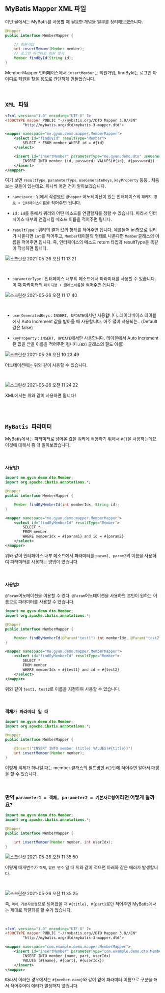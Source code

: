 ## MyBatis Mapper XML 파일

이번 글에서는 MyBatis를 사용할 때 필요한 개념들 일부를 정리해보겠습니다. 

```java
@Mapper
public interface MemberMapper {

    // 회원가입
    int insertMember(Member member);
    // 로그인 아이디로 회원 찾기
    Member findById(String id);
}
```

MemberMapper 인터페이스에서 `insertMember`는 회원가입, findById는 로그인 아이디로 회원을 찾을 용도로 간단하게 만들었습니다. 

<br>

## `XML 파일`

```xml
<?xml version="1.0" encoding="UTF-8" ?>
<!DOCTYPE mapper PUBLIC "-//mybatis.org//DTD Mapper 3.0//EN"
        "http://mybatis.org/dtd/mybatis-3-mapper.dtd">

<mapper namespace="me.gyun.demo.mapper.MemberMapper">
    <select id="findById" resultType="Member">
        SELECT * FROM member WHERE id = #{id}
    </select>

    <insert id="insertMember" parameterType="me.gyun.demo.dto" useGeneratedKeys="true" keyProperty="memberIdx">
        INSERT INTO member (id, password) VALUES(#{id}, #{password})
    </insert>
</mapper>
```

여기 보면 `resultType`, `parameterType`, `useGenerateKeys`, `keyProperty` 등등.. 처음 보는 것들이 있는데요. 하나씩 어떤 건지 알아보겠습니다. 

- `namespace` : 위에서 작성했던 `@Mapper` 어노테이션이 있는 인터페이스의 `패키지 경로 + 인터페이스이름`을 적어주면 됩니다.

- `id` : `id`를 통해서 쿼리와 어떤 메소드를 연결할지를 정할 수 있습니다. 따라서 인터페이스 내부의 연결시킬 메소드 이름을 적어주면 됩니다.

- `resultType` : 쿼리의 결과 값의 형태를 적어주면 됩니다. 예를들어 int형으로 쿼리가 나온다면 `int`를 적어주고, `Member`테이블의 형태로 나온다면 
`Member`클래스의 이름을 적어주면 됩니다. 즉, 인터페이스의 메소드 return 타입과 resultType을 똑같이 작성하면 됩니다.

![스크린샷 2021-05-26 오전 11 13 21](https://user-images.githubusercontent.com/45676906/119592493-8b8f1c00-be13-11eb-8ea2-8db941654be0.png)

<br>

- `parameterType` : 인터페이스 내부의 메소드에서 파라미터를 사용할 수 있습니다. 이 때 파라미터의 `패키지명 + 클래스이름`을 적어주면 됩니다.

![스크린샷 2021-05-26 오전 11 17 40](https://user-images.githubusercontent.com/45676906/119592811-225bd880-be14-11eb-83fc-8aa06ed6e6b0.png)

<br>

- `userGeneratedKeys` : `INSERT, UPDATE`에서만 사용합니다. 데이터베이스 테이블에서 Auto Increment 값을 받아올 때 사용합니다. 아주 많이 사용되는.. (Default 값은 false)

- `keyProperty` : `INSERT, UPDATE`에서만 사용합니다. 테이블에서 Auto Increment된 값을 받을 이름을 적어주면 됩니다.(ex) 클래스의 필드 이름) 

![스크린샷 2021-05-26 오전 10 23 49](https://user-images.githubusercontent.com/45676906/119593162-a0b87a80-be14-11eb-8d02-6e8f45eef45d.png)

어노테이션에는 위와 같이 사용할 수 있습니다.

<br>

![스크린샷 2021-05-26 오전 11 24 22](https://user-images.githubusercontent.com/45676906/119593453-f55bf580-be14-11eb-98f2-41c37446ee42.png)

XML에서는 위와 같이 사용하면 됩니다!

<br>

<br>

## `MyBatis 파라미터`

MyBatis에서는 파라미터로 넘어온 값을 쿼리에 적용하기 위해서 `#{}`을 사용하는데요. 이것에 대해서 좀 더 알아보겠습니다.

<br>

### `사용법1`

```java
import me.gyun.demo.dto.Member;
import org.apache.ibatis.annotations.*;

@Mapper
public interface MemberMapper {

    Member findByMemberId(int memberIdx, String id);
}
```

```xml
<mapper namespace="me.gyun.demo.mapper.MemberMapper">
    <select id="findByMemberId" resultType="Member">
        SELECT * 
        FROM member 
        WHERE memberIdx = #{param1} and id = #{param2}
    </select>
</mapper>
```


위와 같이 인터페이스 내부 메소드에서 파라미터를 `param1, param2`의 이름을 사용하여 파라미터를 사용하는 방법이 있습니다.

<br>

### `사용법2`

`@Param`어노테이션을 이용할 수 있다. `@Param`어노테이션을 사용하면 본인이 원하는 이름으로 파라미터를 사용할 수 있습니다.

```java
import me.gyun.demo.dto.Member;
import org.apache.ibatis.annotations.*;

@Mapper
public interface MemberMapper {

    Member findByMemberId(@Param("test1") int memberIdx, @Param("test2") String id);
}
```

```xml
<mapper namespace="me.gyun.demo.mapper.MemberMapper">
    <select id="findByMemberId" resultType="Member">
        SELECT * 
        FROM member 
        WHERE memberIdx = #{test1} and id = #{test2}
    </select>
</mapper>
```

위와 같이 `test1, test2`로 이름을 지정하여 사용할 수 있습니다. 

<br>

### `객체가 파라미터 일 때`

```java
import me.gyun.demo.dto.Member;
import org.apache.ibatis.annotations.*;

@Mapper
public interface MemberMapper {

    @Insert("INSERT INTO member (title) VALUES(#{title})")
    int insertMember(Member member);
}
```

이렇게 객체가 하나일 때는 member 클래스의 필드명만 `#{}`안에 적어주면 알아서 매핑을 할 수 있습니다. 


<br>

### 만약 `parameter1 = 객체, parameter2 = 기본자료형`이라면 어떻게 될까요?

```java
import me.gyun.demo.dto.Member;
import org.apache.ibatis.annotations.*;

@Mapper
public interface MemberMapper {

    int insertMember(Member member, int userIdx);
}
```

![스크린샷 2021-05-26 오전 11 35 50](https://user-images.githubusercontent.com/45676906/119594366-9eefb680-be16-11eb-902e-7433c4054a50.png)

이렇게 매개변수가 `객체`, `일반 변수` 일 때 위와 같이 적으면 아래와 같은 에러가 발생합니다.

<br>

![스크린샷 2021-05-26 오전 11 35 25](https://user-images.githubusercontent.com/45676906/119594308-81225180-be16-11eb-9423-27a6f6c55431.png)

즉, `객체`, `기본자료형`으로 넘어왔을 때 `#{title}, #{part}`로만 적어주면 MyBatis에서는 제대로 직렬화를 할 수가 없습니다. 

<br>

```xml
<?xml version="1.0" encoding="UTF-8" ?>
<!DOCTYPE mapper PUBLIC "-//mybatis.org//DTD Mapper 3.0//EN"
        "http://mybatis.org/dtd/mybatis-3-mapper.dtd">

<mapper namespace="com.example.demo.mapper.MemberMapper">
    <insert id="insertMember" parameterType="com.example.demo.dto.Member" useGeneratedKeys="true" keyProperty="id">
        INSERT INTO member (name, part, userIdx)
        VALUES (#{name}, #{part}, #{userIdx})
    </insert>
</mapper>
```

따라서 이러한 경우에서는 `#{member.name}`와 같이 앞에 파라미터 이름으로 구분을 해서 적어주어야 에러가 발생하지 않습니다. 

